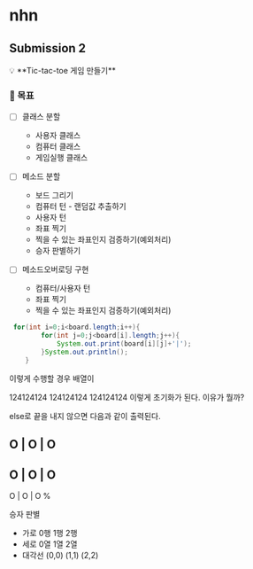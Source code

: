 # nhn
## Submission 2

<aside>
💡 **Tic-tac-toe 게임 만들기**

</aside>

### 🏁 목표

- [ ]  클래스 분할
    - 사용자 클래스
    - 컴퓨터 클래스
    - 게임실행 클래스
    
- [ ]  메소드 분할
    - 보드 그리기
    - 컴퓨터 턴 - 랜덤값 추출하기
    - 사용자 턴
    - 좌표 찍기
    - 찍을 수 있는 좌표인지 검증하기(예외처리)
    - 승자 판별하기
    
- [ ]  메소드오버로딩 구현
    - 컴퓨터/사용자 턴
    - 좌표 찍기
    - 찍을 수 있는 좌표인지 검증하기(예외처리)

```java
 for(int i=0;i<board.length;i++){
        for(int j=0;j<board[i].length;j++){
            System.out.print(board[i][j]+'|');
        }System.out.println();
    }
```

이렇게 수행할 경우 배열이  

124124124
124124124
124124124
이렇게 초기화가 된다. 이유가 뭘까?

else로 끝을 내지 않으면 다음과 같이 출력된다.

## O | O | O

## O | O | O

O | O | O %

승자 판별

- 가로 0행 1행 2행
- 세로 0열 1열 2열
- 대각선 (0,0) (1,1) (2,2)
